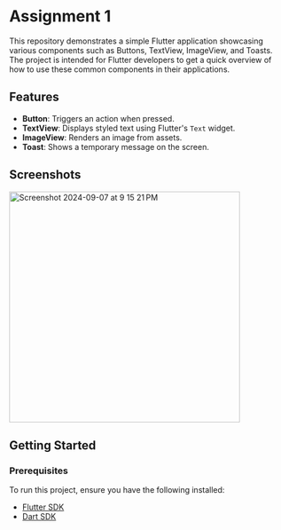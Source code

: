 # Assignment 1

This repository demonstrates a simple Flutter application showcasing various components such as Buttons, TextView, ImageView, and Toasts. The project is intended for Flutter developers to get a quick overview of how to use these common components in their applications.

## Features

- **Button**: Triggers an action when pressed.
- **TextView**: Displays styled text using Flutter's `Text` widget.
- **ImageView**: Renders an image from assets.
- **Toast**: Shows a temporary message on the screen.

## Screenshots

<img width="416" alt="Screenshot 2024-09-07 at 9 15 21 PM" src="https://github.com/user-attachments/assets/9e4000e3-3d44-4192-8f12-672499fb33d8">


## Getting Started

### Prerequisites

To run this project, ensure you have the following installed:

- [Flutter SDK](https://flutter.dev/docs/get-started/install)
- [Dart SDK](https://dart.dev/get-dart)
